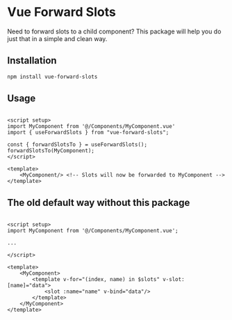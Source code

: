 # Vue Forward Slots

Need to forward slots to a child component?
This package will help you do just that in a simple and clean way.

## Installation

```bash
npm install vue-forward-slots
```

## Usage

```vue

<script setup>
import MyComponent from '@/Components/MyComponent.vue'
import { useForwardSlots } from "vue-forward-slots";

const { forwardSlotsTo } = useForwardSlots();
forwardSlotsTo(MyComponent);
</script>

<template>
    <MyComponent/> <!-- Slots will now be forwarded to MyComponent -->
</template>
```

## The old default way without this package

```vue

<script setup>
import MyComponent from '@/Components/MyComponent.vue';

...

</script>

<template>
    <MyComponent>
        <template v-for="(index, name) in $slots" v-slot:[name]="data">
            <slot :name="name" v-bind="data"/>
        </template>
    </MyComponent>
</template>
```
